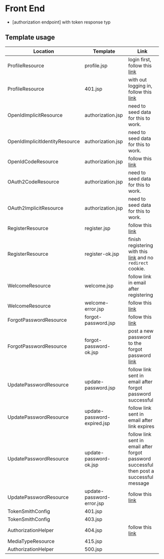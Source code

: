 # Front End 


 - [authorization endpoint] with token response typ

## Template usage
| Location  | Template | Link |
| -------------------- | ------------- |-------|
| ProfileResource | profile.jsp | login first, follow this [link](http://localhost:8080/profile) |
| ProfileResource | 401.jsp | with out logging in, follow this [link](http://localhost:8080/profile) |
| OpenIdImplicitResource | authorization.jsp | need to seed data for this to work. |
| OpenIdImplicitIdentityResource | authorization.jsp | need to seed data for this to work. |
| OpenIdCodeResource | authorization.jsp | follow this [link](http://localhost:8080/authorization?client_id=48d4f828-69bc-4e34-81e3-28288fa4de7a&response_type=CODE&scope=openid+profile&redirect_uri=https://tokensmith.net)|
| OAuth2CodeResource | authorization.jsp | need to seed data for this to work. |
| OAuth2ImplicitResource | authorization.jsp | need to seed data for this to work. |
| RegisterResource | register.jsp | follow this [link](http://localhost:8080/register) |
| RegisterResource | register-ok.jsp | finish registering with this [link](http://localhost:8080/register) and no `redirect` cookie. |
| WelcomeResource | welcome.jsp | follow link in email after registering |
| WelcomeResource | welcome-error.jsp | follow this [link](http://localhost:8080/welcome?nonce=not-a-nonce) |
| ForgotPasswordResource | forgot-password.jsp | follow this [link](http://localhost:8080/forgot-password) |
| ForgotPasswordResource | forgot-password-ok.jsp | post a new password to the forgot password [link](http://localhost:8080/forgot-password) |
| UpdatePasswordResource | update-password.jsp | follow link sent in email after forgot password successful |
| UpdatePasswordResource | update-password-expired.jsp | follow link sent in email after link expires |
| UpdatePasswordResource | update-password-ok.jsp | follow link sent in email after forgot password successful then post a successful message |
| UpdatePasswordResource | update-password-error.jsp | follow this [link](http://localhost:8080/update-password?nonce=not-a-nonce) |
| TokenSmithConfig | 401.jsp | |
| TokenSmithConfig | 403.jsp | |
| AuthorizationHelper | 404.jsp | follow this [link](http://localhost:8080/not-found) |
| MediaTypeResource | 415.jsp | |
| AuthorizationHelper | 500.jsp | |
